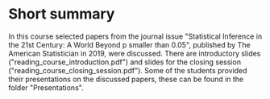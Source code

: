 # Short summary
In this course selected papers from the journal issue "Statistical Inference in the 21st Century: A World Beyond p smaller than 0.05", published by The American Statistician in 2019, were discussed. There are introductory slides ("reading_course_introduction.pdf") and slides for the closing session ("reading_course_closing_session.pdf"). Some of the students provided their presentations on the discussed papers, these can be found in the folder "Presentations".
